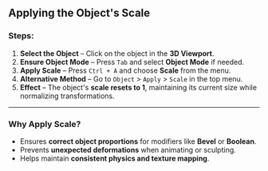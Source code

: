 ## Applying the Object's Scale  

### Steps:  

1. **Select the Object** – Click on the object in the **3D Viewport**.  
2. **Ensure Object Mode** – Press `Tab` and select **Object Mode** if needed.  
3. **Apply Scale** – Press `Ctrl + A` and choose **Scale** from the menu.  
4. **Alternative Method** – Go to `Object` > `Apply` > `Scale` in the top menu.  
5. **Effect** – The object's **scale resets to 1**, maintaining its current size while normalizing transformations.  

---

### **Why Apply Scale?**  
- Ensures **correct object proportions** for modifiers like **Bevel** or **Boolean**.  
- Prevents **unexpected deformations** when animating or sculpting.  
- Helps maintain **consistent physics and texture mapping**.  